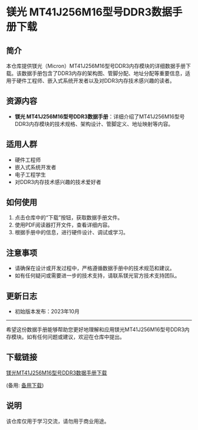 # 镁光 MT41J256M16型号DDR3数据手册下载

## 简介
本仓库提供镁光（Micron）MT41J256M16型号DDR3内存模块的详细数据手册下载。该数据手册包含了DDR3内存的架构图、管脚分配、地址分配等重要信息，适用于硬件工程师、嵌入式系统开发者以及对DDR3内存技术感兴趣的读者。

## 资源内容
- **镁光 MT41J256M16型号DDR3数据手册**：详细介绍了MT41J256M16型号DDR3内存模块的技术规格、架构设计、管脚定义、地址映射等内容。

## 适用人群
- 硬件工程师
- 嵌入式系统开发者
- 电子工程学生
- 对DDR3内存技术感兴趣的技术爱好者

## 如何使用
1. 点击仓库中的“下载”按钮，获取数据手册文件。
2. 使用PDF阅读器打开文件，查看详细内容。
3. 根据手册中的信息，进行硬件设计、调试或学习。

## 注意事项
- 请确保在设计或开发过程中，严格遵循数据手册中的技术规范和建议。
- 如有任何疑问或需要进一步的技术支持，请联系镁光官方技术支持团队。

## 更新日志
- 初始版本发布：2023年10月

---

希望这份数据手册能够帮助您更好地理解和应用镁光MT41J256M16型号DDR3内存模块。如有任何问题或建议，欢迎在仓库中提出。

## 下载链接
[镁光MT41J256M16型号DDR3数据手册下载](https://pan.quark.cn/s/5e957dab051b) 

(备用: [备用下载](https://pan.baidu.com/s/1PzcJUUiMfMwa9SAtYx8pNQ?pwd=1234))

## 说明

该仓库仅用于学习交流，请勿用于商业用途。
